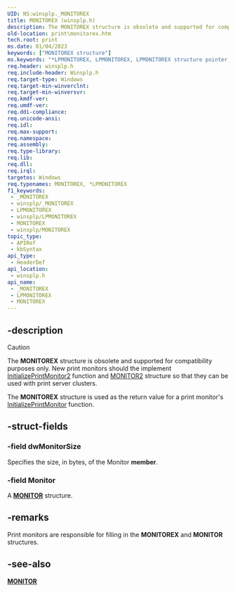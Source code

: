 ```yaml
---
UID: NS:winsplp._MONITOREX
title: MONITOREX (winsplp.h)
description: The MONITOREX structure is obsolete and supported for compatibility purposes only.
old-location: print\monitorex.htm
tech.root: print
ms.date: 01/04/2023
keywords: ["MONITOREX structure"]
ms.keywords: "*LPMONITOREX, LPMONITOREX, LPMONITOREX structure pointer [Print Devices], MONITOREX, MONITOREX structure [Print Devices], _MONITOREX, print.monitorex, spoolfnc_4910913b-826e-4947-8186-7737d7b3c3fa.xml, winsplp/LPMONITOREX, winsplp/MONITOREX"
req.header: winsplp.h
req.include-header: Winsplp.h
req.target-type: Windows
req.target-min-winverclnt: 
req.target-min-winversvr: 
req.kmdf-ver: 
req.umdf-ver: 
req.ddi-compliance: 
req.unicode-ansi: 
req.idl: 
req.max-support: 
req.namespace: 
req.assembly: 
req.type-library: 
req.lib: 
req.dll: 
req.irql: 
targetos: Windows
req.typenames: MONITOREX, *LPMONITOREX
f1_keywords:
 - _MONITOREX
 - winsplp/_MONITOREX
 - LPMONITOREX
 - winsplp/LPMONITOREX
 - MONITOREX
 - winsplp/MONITOREX
topic_type:
 - APIRef
 - kbSyntax
api_type:
 - HeaderDef
api_location:
 - winsplp.h
api_name:
 - _MONITOREX
 - LPMONITOREX
 - MONITOREX
---
```


## -description

> [!CAUTION]
> The **MONITOREX** structure is obsolete and supported for compatibility purposes only. New print monitors should the implement [InitializePrintMonitor2](./nf-winsplp-initializeprintmonitor2.md) function and [MONITOR2](./ns-winsplp-_monitor2.md) structure so that they can be used with print server clusters.

The **MONITOREX** structure is used as the return value for a print monitor's [InitializePrintMonitor](./nf-winsplp-initializeprintmonitor.md) function.

## -struct-fields

### -field dwMonitorSize

Specifies the size, in bytes, of the Monitor **member**.

### -field Monitor

A [**MONITOR**](./ns-winsplp-_monitor.md) structure.

## -remarks

Print monitors are responsible for filling in the **MONITOREX** and **MONITOR** structures.

## -see-also

[**MONITOR**](./ns-winsplp-_monitor.md)
